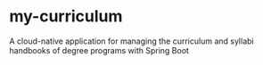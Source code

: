 # my-curriculum
A cloud-native application for managing the curriculum and syllabi handbooks of degree programs with Spring Boot
